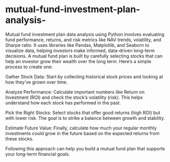 # mutual-fund-investment-plan-analysis-
Mutual fund investment plan data analysis using Python involves evaluating fund performance, returns, and risk metrics like NAV trends, volatility, and Sharpe ratio. It uses libraries like Pandas, Matplotlib, and Seaborn to visualize data, helping investors make informed, data-driven long-term decisions.
A mutual fund plan is built by carefully selecting stocks that can help an investor grow their wealth over the long term. Here’s a simple process to create one:

Gather Stock Data: Start by collecting historical stock prices and looking at how they’ve grown over time.

Analyze Performance: Calculate important numbers like Return on Investment (ROI) and check the stock’s volatility (risk). This helps understand how each stock has performed in the past.

Pick the Right Stocks: Select stocks that offer good returns (high ROI) but with lower risk. The goal is to strike a balance between growth and stability.

Estimate Future Value: Finally, calculate how much your regular monthly investments could grow in the future based on the expected returns from these stocks.

Following this approach can help you build a mutual fund plan that supports your long-term financial goals.
